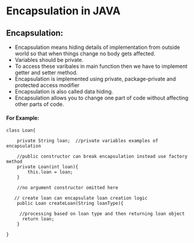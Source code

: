 # Encapsulation in JAVA

## Encapsulation: 

- Encapsulation means hiding details of implementation from outside world so that when things change no body gets affected.
- Variables should be private.
- To access these varibales in main function then we have to implement getter and setter method.
- Encapsulation is implemented using private, package-private and protected access modifier
- Encapsulation is also called data hiding.
- Encapsulation allows you to change one part of code without affecting other parts of code.

#### For Example:

```
class Loan{
  
    private String loan;  //private variables examples of encapsulation
   
    //public constructor can break encapsulation instead use factory method
    private Loan(int loan){
        this.loan = loan;
    }
   
    //no argument constructor omitted here
    
   // create loan can encapsulate loan creation logic
    public Loan createLoan(String loanType){
  
     //processing based on loan type and then returning loan object
      return loan;
    }
   
}
```


